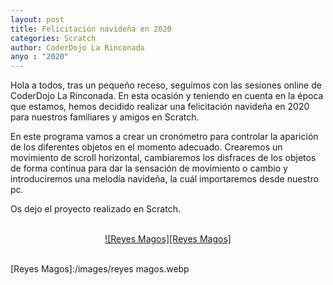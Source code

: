 ```yaml
---
layout: post
title: Felicitación navideña en 2020
categories: Scratch
author: CoderDojo La Rinconada
anyo : "2020"
---
```


Hola a todos, tras un pequeño receso, seguimos con las sesiones online de CoderDojo La Rinconada. En esta ocasión y teniendo en cuenta en la época que estamos, hemos decidido realizar una felicitación navideña en 2020 para nuestros familiares y amigos en Scratch.

En este programa vamos a crear un cronómetro para controlar la aparición de los diferentes objetos en el momento adecuado. Crearemos un movimiento de scroll horizontal, cambiaremos los disfraces de los objetos de forma continua para dar la sensación de movimiento o cambio y introduciremos una melodía navideña, la cuál importaremos desde nuestro pc.

Os dejo el proyecto realizado en Scratch.

<br>
<span style="display:block;text-align:center"><a href="https://scratch.mit.edu/projects/459779450" target="blank">![Reyes Magos][Reyes Magos]</a></span>
<br>


[Reyes Magos]:/images/reyes magos.webp




